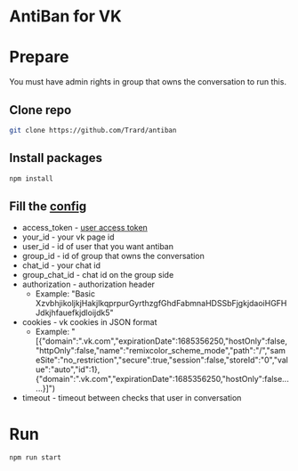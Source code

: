 # AntiBan for VK

# Prepare

You must have admin rights in group that owns the conversation to run this.

## Clone repo

```sh
git clone https://github.com/Trard/antiban
```

## Install packages

```sh
npm install
```

## Fill the [config](./config.js)

- access_token - [user access token](https://vk.com/dev/implicit_flow_user)
- your_id - your vk page id
- user_id - id of user that you want antiban
- group_id - id of group that owns the conversation
- chat_id - your chat id
- group_chat_id - chat id on the group side
- authorization - authorization header
    - Example: "Basic XzvbhjikoljkjHakjlkqprpurGyrthzgfGhdFabmnaHDSSbFjgkjdaoiHGFHJdkjhfauefkjdloijdk5"
- cookies - vk cookies in JSON format
    - Example: "[{"domain":".vk.com","expirationDate":1685356250,"hostOnly":false,"httpOnly":false,"name":"remixcolor_scheme_mode","path":"/","sameSite":"no_restriction","secure":true,"session":false,"storeId":"0","value":"auto","id":1}, {"domain":".vk.com","expirationDate":1685356250,"hostOnly":false......}]")
- timeout - timeout between checks that user in conversation

# Run
```js
npm run start
```
